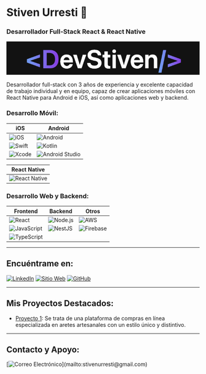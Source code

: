 # Stiven Urresti 👋
### Desarrollador Full-Stack React & React Native

![Stiven Urresti](https://raw.githubusercontent.com/StivenUrresti/StivenUrresti/edf1a7b15e64ac475268b93a47d432df868bebf1/Captura%20de%20pantalla%202024-04-08%20a%20la(s)%2012.20.39%E2%80%AFp.%C2%A0m..png)

Desarrollador full-stack con 3 años de experiencia y excelente capacidad de trabajo individual y en equipo, capaz de crear aplicaciones móviles con React Native para Android e iOS, así como aplicaciones web y backend.

### Desarrollo Móvil:

| iOS              | Android          |
|------------------|------------------|
| ![iOS](https://img.shields.io/badge/iOS-999999?style=for-the-badge&logo=apple&logoColor=white&labelColor=101010) | ![Android](https://img.shields.io/badge/Android-3DDC84?style=for-the-badge&logo=android&logoColor=white&labelColor=101010) |
| ![Swift](https://img.shields.io/badge/Swift-FA7343?style=for-the-badge&logo=swift&logoColor=white&labelColor=101010) | ![Kotlin](https://img.shields.io/badge/Kotlin-0095D5?style=for-the-badge&logo=kotlin&logoColor=white&labelColor=101010) |
| ![Xcode](https://img.shields.io/badge/Xcode-007ACC?style=for-the-badge&logo=xcode&logoColor=white&labelColor=101010) | ![Android Studio](https://img.shields.io/badge/Android_Studio-3DDC84?style=for-the-badge&logo=android-studio&logoColor=white&labelColor=101010) |

| React Native     |
|------------------|
| ![React Native](https://img.shields.io/badge/React_Native-61DAFB?style=for-the-badge&logo=react&logoColor=white&labelColor=101010) |

### Desarrollo Web y Backend:

| Frontend         | Backend          | Otros            |
|------------------|------------------|------------------|
| ![React](https://img.shields.io/badge/React-61DAFB?style=for-the-badge&logo=react&logoColor=white&labelColor=101010) | ![Node.js](https://img.shields.io/badge/Node.js-43853D?style=for-the-badge&logo=node.js&logoColor=white&labelColor=101010) | ![AWS](https://img.shields.io/badge/AWS-232F3E?style=for-the-badge&logo=amazon-aws&logoColor=white&labelColor=101010) |
| ![JavaScript](https://img.shields.io/badge/JavaScript-F7DF1E?style=for-the-badge&logo=javascript&logoColor=white&labelColor=101010) | ![NestJS](https://img.shields.io/badge/NestJS-E0234E?style=for-the-badge&logo=nestjs&logoColor=white&labelColor=101010) | ![Firebase](https://img.shields.io/badge/Firebase-FFCA28?style=for-the-badge&logo=firebase&logoColor=black&labelColor=101010) |
| ![TypeScript](https://img.shields.io/badge/TypeScript-007ACC?style=for-the-badge&logo=typescript&logoColor=white&labelColor=101010) |  |  |

---

## Encuéntrame en:

[![LinkedIn](https://img.shields.io/badge/LinkedIn-Stiven_Urresti-0077B5?style=for-the-badge&logo=linkedin&logoColor=white&labelColor=101010)](https://www.linkedin.com/in/stiven-urresti-63a982250/)
[![Sitio Web](https://img.shields.io/badge/Sitio_Web-Porfolio_Stiven_Urresti-9cf?style=for-the-badge&labelColor=101010)](https://devstiven.netlify.app/)
[![GitHub](https://img.shields.io/badge/GitHub-StivenUrresti-181717?style=for-the-badge&logo=github&logoColor=white&labelColor=101010)](https://github.com/StivenUrresti)

---

## Mis Proyectos Destacados:

- [Proyecto 1](https://www.bosquecreativo.com): Se trata de una plataforma de compras en línea especializada en aretes artesanales con un estilo único y distintivo.

---

## Contacto y Apoyo:

[![Correo Electrónico](https://img.shields.io/badge/stivenurresti@gmail.com-correo_personal_(respuesta_lenta)-D14836?style=for-the-badge&logo=gmail&logoColor=white&labelColor=101010)](mailto:stivenurresti@gmail.com)


